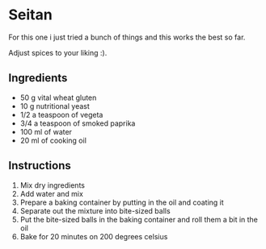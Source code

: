 # Seitan

For this one i just tried a bunch of things and this works the best so far.

Adjust spices to your liking :).

## Ingredients

- 50 g vital wheat gluten
- 10 g nutritional yeast
- 1/2 a teaspoon of vegeta
- 3/4 a teaspoon of smoked paprika
- 100 ml of water
- 20 ml of cooking oil

## Instructions

1. Mix dry ingredients
2. Add water and mix
3. Prepare a baking container by putting in the oil and coating it
4. Separate out the mixture into bite-sized balls
5. Put the bite-sized balls in the baking container and roll them a bit in the
   oil
6. Bake for 20 minutes on 200 degrees celsius

